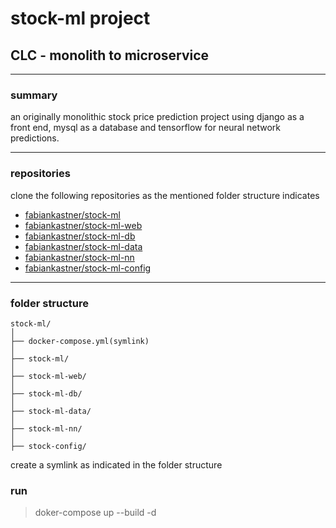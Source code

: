 # stock-ml project  

## **CLC** - monolith to microservice  

---

### summary  
an originally monolithic stock price prediction project using django as a front end, mysql as a database and tensorflow for neural network predictions.

---

### repositories  
clone the following repositories as the mentioned folder structure indicates  

- [fabiankastner/stock-ml](https://github.com/fabiankastner/stock-ml)  
- [fabiankastner/stock-ml-web](https://github.com/fabiankastner/stock-ml-web)  
- [fabiankastner/stock-ml-db](https://github.com/fabiankastner/stock-ml-db)  
- [fabiankastner/stock-ml-data](https://github.com/fabiankastner/stock-ml-data)  
- [fabiankastner/stock-ml-nn](https://github.com/fabiankastner/stock-ml-nn)  
- [fabiankastner/stock-ml-config](https://github.com/fabiankastner/stock-ml-config)  

---

### folder structure  
``` 
stock-ml/
│
├── docker-compose.yml(symlink)
│
├── stock-ml/
│
├── stock-ml-web/
│
├── stock-ml-db/
│
├── stock-ml-data/
│
├── stock-ml-nn/
│
├── stock-config/
```

create a symlink as indicated in the folder structure

### run  
> doker-compose up --build -d  
